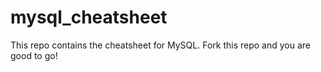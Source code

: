 # mysql_cheatsheet
This repo contains the cheatsheet for MySQL. Fork this repo and you are good to go!
